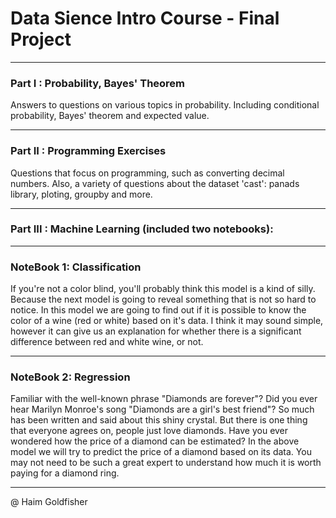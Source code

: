 # Data Sience Intro Course - Final Project

---------

### Part I : Probability, Bayes' Theorem

Answers to questions on various topics in probability.
Including conditional probability, Bayes' theorem and expected value.

---------

### Part II : Programming Exercises

Questions that focus on programming, such as converting decimal numbers.
Also, a variety of questions about the dataset 'cast': panads library, ploting, groupby and more.

---------

### Part III : Machine Learning (included two notebooks):

---------

### NoteBook 1: Classification

If you're not a color blind, you'll probably think this model is a kind of silly. Because the next model is going to reveal something that is not so hard to notice. In this model we are going to find out if it is possible to know the color of a wine (red or white) based on it's data. I think it may sound simple, however it can give us an explanation for whether there is a significant difference between red and white wine, or not.

---------

### NoteBook 2: Regression

Familiar with the well-known phrase "Diamonds are forever"? Did you ever hear Marilyn Monroe's song "Diamonds are a girl's best friend"? So much has been written and said about this shiny crystal. But there is one thing that everyone agrees on, people just love diamonds. Have you ever wondered how the price of a diamond can be estimated? In the above model we will try to predict the price of a diamond based on its data. You may not need to be such a great expert to understand how much it is worth paying for a diamond ring.

---------

@ Haim Goldfisher
